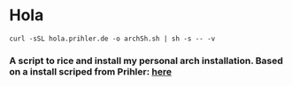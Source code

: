 # Hola

```
curl -sSL hola.prihler.de -o archSh.sh | sh -s -- -v
```
### A script to rice and install my personal arch installation. Based on a install scriped from Prihler: [here](https://github.com/Prihler/ifums)
